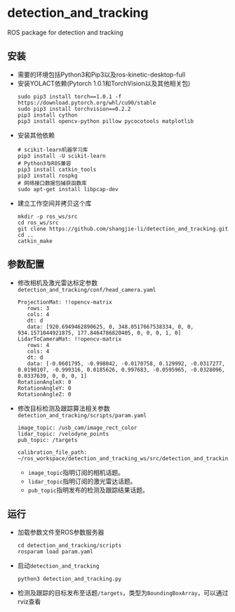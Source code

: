 # detection_and_tracking

ROS package for detection and tracking

## 安装
 - 需要的环境包括Python3和Pip3以及ros-kinetic-desktop-full
 - 安装YOLACT依赖(Pytorch 1.0.1和TorchVision以及其他相关包)
   ```Shell
   sudo pip3 install torch==1.0.1 -f https://download.pytorch.org/whl/cu90/stable
   sudo pip3 install torchvision==0.2.2
   pip3 install cython
   pip3 install opencv-python pillow pycocotools matplotlib
   ```
 - 安装其他依赖
   ```Shell
   # scikit-learn机器学习库
   pip3 install -U scikit-learn
   # Python3与ROS兼容
   pip3 install catkin_tools
   pip3 install rospkg
   # 网络接口数据包捕获函数库
   sudo apt-get install libpcap-dev
   ```
 - 建立工作空间并拷贝这个库
   ```Shell
   mkdir -p ros_ws/src
   cd ros_ws/src
   git clone https://github.com/shangjie-li/detection_and_tracking.git
   cd ..
   catkin_make
   ```

## 参数配置
 - 修改相机及激光雷达标定参数`detection_and_tracking/conf/head_camera.yaml`
   ```Shell
   ProjectionMat: !!opencv-matrix
      rows: 3
      cols: 4
      dt: d
      data: [920.6949462890625, 0, 348.0517667538334, 0, 0, 934.1571044921875, 177.8464786820405, 0, 0, 0, 1, 0]
   LidarToCameraMat: !!opencv-matrix
      rows: 4
      cols: 4
      dt: d
      data: [-0.0601795, -0.998042, -0.0170758, 0.129992, -0.0317277, 0.0190107, -0.999316, 0.0185626, 0.997683, -0.0595965, -0.0328096, 0.0337639, 0, 0, 0, 1]
   RotationAngleX: 0
   RotationAngleY: 0
   RotationAngleZ: 0
   ```
 - 修改目标检测及跟踪算法相关参数`detection_and_tracking/scripts/param.yaml`
   ```Shell
   image_topic: /usb_cam/image_rect_color
   lidar_topic: /velodyne_points
   pub_topic: /targets

   calibration_file_path: ~/ros_workspace/detection_and_tracking_ws/src/detection_and_tracking/conf/head_camera.yaml
   ```
    - `image_topic`指明订阅的相机话题。
    - `lidar_topic`指明订阅的激光雷达话题。
    - `pub_topic`指明发布的检测及跟踪结果话题。

## 运行
 - 加载参数文件至ROS参数服务器
   ```Shell
   cd detection_and_tracking/scripts
   rosparam load param.yaml
 - 启动`detection_and_tracking`
   ```Shell
   python3 detection_and_tracking.py
   ```
 - 检测及跟踪的目标发布至话题`/targets`，类型为`BoundingBoxArray`，可以通过rviz查看



